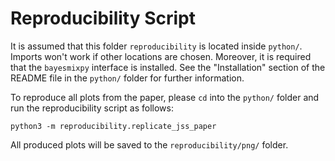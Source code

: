 # Reproducibility Script

It is assumed that this folder `reproducibility` is located inside `python/`. Imports won't work if other locations are chosen.
Moreover, it is required that the `bayesmixpy` interface is installed. See the "Installation" section of the README file in the `python/` folder for further information.

To reproduce all plots from the paper, please `cd` into the `python/` folder and run the reproducibility script as follows:

```
python3 -m reproducibility.replicate_jss_paper
```

All produced plots will be saved to the `reproducibility/png/` folder.
